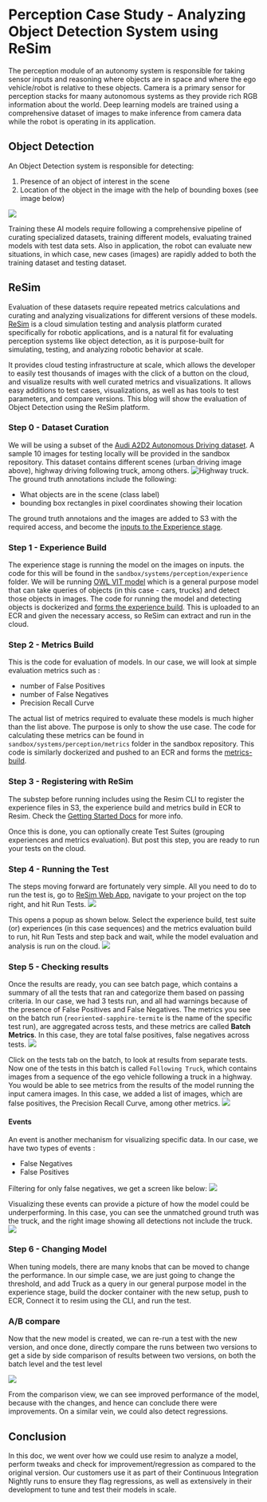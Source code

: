 # Perception Case Study - Analyzing Object Detection System using ReSim
The perception module of an autonomy system is responsible for taking sensor inputs and reasoning where objects are in space and where the ego vehicle/robot is relative to these objects. Camera is a primary sensor for perception stacks for maany autonomous systems as they provide rich RGB information about the world. Deep learning models are trained using a comprehensive dataset of images to make inference from camera data while the robot is operating in its application. 

## Object Detection

An Object Detection system is responsible for detecting: 
1. Presence of an object of interest in the scene
2. Location of the object in the image with the help of bounding boxes (see image below)

![](media/object_detection_sample.png)

Training these AI models require following a comprehensive pipeline of curating specialized datasets, training different models, evaluating trained models with test data sets. Also in application, the robot can evaluate new situations, in which case, new cases (images) are rapidly added to both the training dataset and testing dataset. 

## ReSim 
Evaluation of these datasets require repeated metrics calculations and curating and analyzing visualizations for different versions of these models. [ReSim](https://app.resim.ai) is a cloud simulation testing and analysis platform curated specifically for robotic applications, and is a natural fit for evaluating perception systems like object detection, as it is purpose-built for simulating, testing, and analyzing robotic behavior at scale.

It provides cloud testing infrastructure at scale, which allows the developer to easily test thousands of images with the click of a button on the cloud, and visualize results with well curated metrics and visualizations. It allows easy additions to test cases, visualizations, as well as has tools to test parameters, and compare versions. This blog will show the evaluation of Object Detection using the ReSim platform. 

### Step 0 - Dataset Curation
We will be using a subset of the [Audi A2D2 Autonomous Driving dataset](https://www.a2d2.audi/). A sample 10 images for testing locally will be provided in the sandbox repository. This dataset contains different scenes (urban driving image above), highway driving following truck, among others. ![Highway truck](media/highway_truck.png). The ground truth annotations include the following:
- What objects are in the scene (class label)
- bounding box rectangles in pixel coordinates showing their location

The ground truth annotaions and the images are added to S3 with the required access, and become the [inputs to the Experience stage](https://docs.resim.ai/setup/adding-experiences/). 

### Step 1 - Experience Build
The experience stage is running the model on the images on inputs. the code for this will be found in the `sandbox/systems/perception/experience` folder. We will be running [OWL VIT model](https://huggingface.co/docs/transformers/en/model_doc/owlvit) which is a general purpose model that can take queries of objects (in this case - cars, trucks) and detect those objects in images. The code for running the model and detecting objects is dockerized and [forms the experience build](https://docs.resim.ai/setup/build-images/). This is uploaded to an ECR and given the necessary access, so ReSim can extract and run in the cloud.  

### Step 2 - Metrics Build
This is the code for evaluation of models. In our case, we will look at simple evaluation metrics such as :
- number of False Positives
- number of False Negatives
- Precision Recall Curve

The actual list of metrics required to evaluate these models is much higher than the list above. The purpose is only to show the use case. The code for calculating these metrics can be found in `sandbox/systems/perception/metrics` folder in the sandbox repository. This code is similarly dockerized and pushed to an ECR and forms the [metrics-build](https://docs.resim.ai/setup/metrics-builds/).

### Step 3 - Registering with ReSim
The substep before running includes using the Resim CLI to register the experience files in S3, the experience build and metrics build in ECR to Resim. Check the [Getting Started Docs](https://docs.resim.ai/setup/) for more info. 

Once this is done, you can optionally create Test Suites (grouping experiences and metrics evaluation). But post this step, you are ready to run your tests on the cloud. 

### Step 4 - Running the Test
The steps moving forward are fortunately very simple. All you need to do to run the test is, go to [ReSim Web App](https://app.resim.ai/), navigate to your project on the top right, and hit Run Tests.
![](media/run_test.png)

 This opens a popup as shown below. Select the experience build, test suite (or) experiences (in this case sequences) and the metrics evaluation build to run, hit Run Tests and step back and wait, while the model evaluation and analysis is run on the cloud. 
 ![](media/build_select.png)

 ### Step 5 - Checking results
 Once the results are ready, you can see batch page, which contains a summary of all the tests that ran and categorize them based on passing criteria. In our case, we had 3 tests run, and all had warnings because of the presence of False Positives and False Negatives. The metrics you see on the batch run (`reoriented-sapphire-termite` is the name of the specific test run), are aggregated across tests, and these metrics are called **Batch Metrics**. In this case, they are total false positives, false negatives across tests.
 ![](media/first_test_result.png)


Click on the tests tab on the batch, to look at results from separate tests. Now one of the tests in this batch is called `Following Truck`, which contains images from a sequence of the ego vehicle following a truck in a highway. You would be able to see metrics from the results of the model running the input camera images. In this case, we added a list of images, which are false positives, the Precision Recall Curve, among other metrics. 
 ![](media/first_test_metrics.png)

 #### Events
 An event is another mechanism for visualizing specific data. In our case, we have two types of events : 
 - False Negatives
 - False Positives

 Filtering for only false negatives, we get a screen like below: 
 ![](media/events.png)

Visualizing these events can provide a picture of how the model could be underperforming. In this case, you can see the unmatched ground truth was the truck, and the right image showing all detections not include the truck. 
![](media/event_with_truck.png)

 ### Step 6 - Changing Model 
When tuning models, there are many knobs that can be moved to change the performance. In our simple case, we are just going to change the threshold, and add Truck as a query in our general purpose model in the experience stage, build the docker container with the new setup, push to ECR, Connect it to resim using the CLI, and run the test. 

### A/B compare
Now that the new model is created, we can re-run a test with the new version, and once done, directly compare the runs between two versions to get a side by side comparison of results between two versions, on both the batch level and the test level

![](media/ABCompare.png)

From the comparison view, we can see improved performance of the model, because  with the changes, and hence can conclude there were improvements. On a similar vein, we could also detect regressions. 


## Conclusion
In this doc, we went over how we could use resim to analyze a model, perform tweaks and check for improvement/regression as compared to the original version. Our customers use it as part of their Continuous Integration Nightly runs to ensure they flag regressions, as well as extensively in their development to tune and test their models in scale. 
